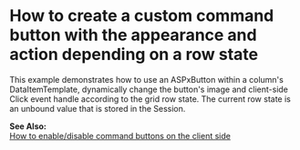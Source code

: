 # How to create a custom command button with the appearance and action depending on a row state


<p>This example demonstrates how to use an ASPxButton within a column's DataItemTemplate, dynamically change the button's image and client-side Click event handle according to the grid row state. The current row state is an unbound value that is stored in the Session.</p><p><strong>See Also:</strong><br />
<a href="https://www.devexpress.com/Support/Center/p/E2345">How to enable/disable command buttons on the client side</a></p>

<br/>


